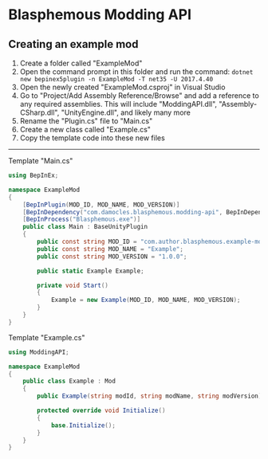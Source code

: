 # Blasphemous Modding API

## Creating an example mod

1. Create a folder called "ExampleMod"
2. Open the command prompt in this folder and run the command:
```dotnet new bepinex5plugin -n ExampleMod -T net35 -U 2017.4.40```
3. Open the newly created "ExampleMod.csproj" in Visual Studio
4. Go to "Project/Add Assembly Reference/Browse" and add a reference to any required assemblies.  This will include "ModdingAPI.dll", "Assembly-CSharp.dll", "UnityEngine.dll", and likely many more
5. Rename the "Plugin.cs" file to "Main.cs"
6. Create a new class called "Example.cs"
7. Copy the template code into these new files

---

Template "Main.cs" <br>
```C#
using BepInEx;

namespace ExampleMod
{
    [BepInPlugin(MOD_ID, MOD_NAME, MOD_VERSION)]
    [BepInDependency("com.damocles.blasphemous.modding-api", BepInDependency.DependencyFlags.HardDependency)]
    [BepInProcess("Blasphemous.exe")]
    public class Main : BaseUnityPlugin
    {
        public const string MOD_ID = "com.author.blasphemous.example-mod";
        public const string MOD_NAME = "Example";
        public const string MOD_VERSION = "1.0.0";

        public static Example Example;

        private void Start()
        {
            Example = new Example(MOD_ID, MOD_NAME, MOD_VERSION);
        }
    }
}
```

Template "Example.cs" <br>
```C#
using ModdingAPI;

namespace ExampleMod
{
    public class Example : Mod
    {
        public Example(string modId, string modName, string modVersion) : base(modId, modName, modVersion) { }

        protected override void Initialize()
        {
            base.Initialize();
        }
    }
}
```
